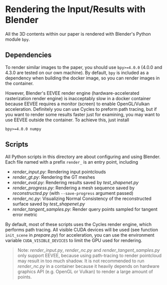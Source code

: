 # Rendering the Input/Results with Blender

All the 3D contents within our paper is rendered with Blender's Python module `bpy`.

## Dependencies

To render similar images to the paper, you should use `bpy>=4.0.0` (4.0.0 and 4.3.0 are tested on our own machine). By default, `bpy` is included as a dependency when building the docker image, so you can render images in the container.

However, Blender's EEVEE render engine (hardware-accelerated rasterization render engine) is inacceptably slow in a docker container because EEVEE requires a monitor (screen) to enable OpenGL/Vulkan acceleration. Definitely you can use Cycles to preform path tracing, but if you want to render some results faster just for examining, you may want to use EEVEE outside the container. To achieve this, just install
```
bpy>=4.0.0 numpy
```

## Scripts

All Python scripts in this directory are about configuring and using Blender. Each file named with a prefix `render_` is an entry point, including
- *render_input.py*: Rendering input pointclouds
- *render_gt.py*: Rendering the GT meshes
- *render_eval.py*: Rendering results saved by *test_shapenet.py*
- *render_progress.py*: Rendering a mesh sequence saved by *reconstructed.py* (with `--save-progress` argument passed)
- *render_nc.py*: Visualizing Normal Consistency of the reconstructed surface saved by *test_shapenet.py*
- *render_tangent_samples.py*: Render query points sampled for tangent error metric

By default, most of these scripts uses the Cycles render engine, which performs path tracing. All visible CUDA devices will be used (see function `init_scene` in *prepare.py*) for acceleration, you can use the environment variable `CUDA_VISIBLE_DEVICES` to limit the GPU used for rendering.

> Note: *render_input.py*, *render_nc.py* and *render_tangent_samples.py* only support EEVEE, because using path-tracing to render pointcloud may result in too much shadow. It is not recommended to run *render_nc.py* in a container because it heavily depends on hardware graphics API (e.g. OpenGL or Vulkan) to render a large amount of points.
